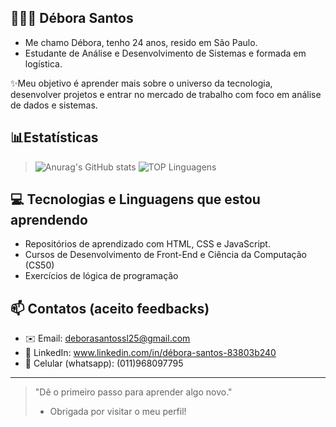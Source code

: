 ## 👩🏻‍💻 Débora Santos

- Me chamo Débora, tenho 24 anos, resido em São Paulo.
- Estudante de Análise e Desenvolvimento de Sistemas e formada em logística.

✨Meu objetivo é aprender mais sobre o universo da tecnologia, desenvolver projetos e entrar no mercado de trabalho com foco em análise de dados e sistemas.

## 📊Estatísticas

> ![Anurag's GitHub stats](https://github-readme-stats.vercel.app/api?username=deborasantossl&show_icons=true&theme=blue_navy )
 ![TOP Linguagens](https://github-readme-stats.vercel.app/api/top-langs/?username=deborasantossl&layout=compact&theme=dracula)


## 💻 Tecnologias e Linguagens que estou aprendendo

- Repositórios de aprendizado com HTML, CSS e JavaScript.
- Cursos de Desenvolvimento de Front-End e Ciência da Computação (CS50)
- Exercícios de lógica de programação

## 📫 Contatos (aceito feedbacks)

- ✉️ Email: deborasantossl25@gmail.com  
- 💼 LinkedIn: www.linkedin.com/in/débora-santos-83803b240  
- 📲 Celular (whatsapp): (011)968097795
---

> "Dê o primeiro passo para aprender algo novo."
> - Obrigada por visitar o meu perfil!


